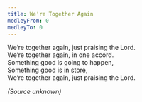 ```yaml
---
title: We're Together Again
medleyFrom: 0
medleyTo: 0
---
```


We’re together again, just praising the Lord.  
We’re together again, in one accord.  
Something good is going to happen,  
Something good is in store,  
We’re together again, just praising the Lord.

_(Source unknown)_
